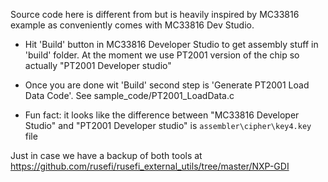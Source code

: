 
Source code here is different from but is heavily inspired by MC33816 example as conveniently comes with MC33816 Dev Studio.

* Hit 'Build' button in MC33816 Developer Studio to get assembly stuff in 'build' folder. At the moment we use PT2001 version 
of the chip so actually "PT2001 Developer studio"

* Once you are done wit 'Build' second step is 'Generate PT2001 Load Data Code'. See sample_code/PT2001_LoadData.c

* Fun fact: it looks like the difference between "MC33816 Developer Studio" and "PT2001 Developer studio" is ``assembler\cipher\key4.key`` file
 

Just in case we have a backup of both tools at https://github.com/rusefi/rusefi_external_utils/tree/master/NXP-GDI